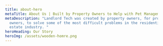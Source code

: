```yaml
---
title: about-hero
metaTitle: About Us | Built by Property Owners to Help with Pet Management
metaDescription: "Landlord Tech was created by property owners, for property
  owners, to solve some of the most difficult problems in the residential real
  estate industry. "
heroHeading: Our Story
heroImg: /assets/wooden-homre.png
---
```


